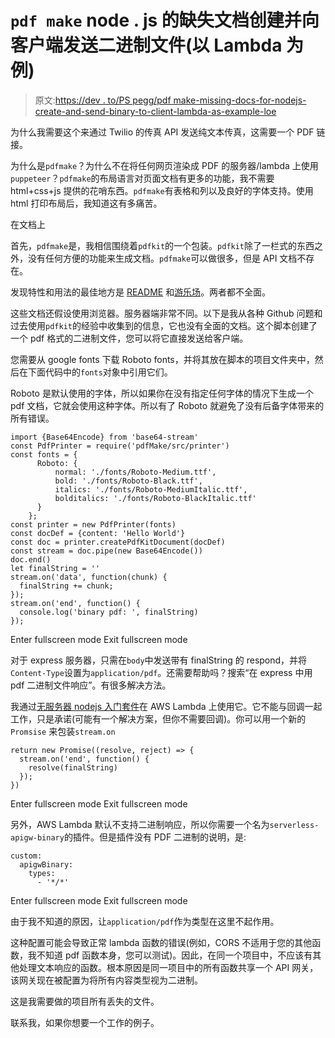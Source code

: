 # ` pdf make ` node . js 的缺失文档创建并向客户端发送二进制文件(以 Lambda 为例)

> 原文:[https://dev . to/PS pegg/pdf make-missing-docs-for-nodejs-create-and-send-binary-to-client-lambda-as-example-loe](https://dev.to/pspegg/pdfmake-missing-docs-for-nodejs-create-and-send-binary-to-client-lambda-as-example-loe)

为什么我需要这个来通过 Twilio 的传真 API 发送纯文本传真，这需要一个 PDF 链接。

为什么是`pdfmake`？为什么不在将任何网页渲染成 PDF 的服务器/lambda 上使用`puppeteer`？`pdfmake`的布局语言对页面文档有更多的功能，我不需要 html+css+js 提供的花哨东西。`pdfmake`有表格和列以及良好的字体支持。使用 html 打印布局后，我知道这有多痛苦。

在文档上

首先，`pdfmake`是，我相信围绕着`pdfkit`的一个包装。`pdfkit`除了一栏式的东西之外，没有任何方便的功能来生成文档。`pdfmake`可以做很多，但是 API 文档不存在。

发现特性和用法的最佳地方是 [README](https://github.com/bpampuch/pdfmake/blob/master/README.md) 和[游乐场](http://pdfmake.org/playground.html)。两者都不全面。

这些文档还假设使用浏览器。服务器端非常不同。以下是我从各种 Github 问题和过去使用`pdfkit`的经验中收集到的信息，它也没有全面的文档。这个脚本创建了一个 pdf 格式的二进制文件，您可以将它直接发送给客户端。

您需要从 google fonts 下载 Roboto fonts，并将其放在脚本的项目文件夹中，然后在下面代码中的`fonts`对象中引用它们。

Roboto 是默认使用的字体，所以如果你在没有指定任何字体的情况下生成一个 pdf 文档，它就会使用这种字体。所以有了 Roboto 就避免了没有后备字体带来的所有错误。

```
import {Base64Encode} from 'base64-stream'
const PdfPrinter = require('pdfMake/src/printer')
const fonts = {
      Roboto: {
          normal: './fonts/Roboto-Medium.ttf',
          bold: './fonts/Roboto-Black.ttf',
          italics: './fonts/Roboto-MediumItalic.ttf',
          bolditalics: './fonts/Roboto-BlackItalic.ttf'
      }
    };
const printer = new PdfPrinter(fonts)
const docDef = {content: 'Hello World'}
const doc = printer.createPdfKitDocument(docDef)
const stream = doc.pipe(new Base64Encode())
doc.end()
let finalString = ''
stream.on('data', function(chunk) {
  finalString += chunk;
});
stream.on('end', function() {
  console.log('binary pdf: ', finalString)
}); 
```

Enter fullscreen mode Exit fullscreen mode

对于 express 服务器，只需在`body`中发送带有 finalString 的 respond，并将`Content-Type`设置为`application/pdf`。还需要帮助吗？搜索“在 express 中用 pdf 二进制文件响应”。有很多解决方法。

我通过[无服务器 nodejs 入门套件](https://github.com/AnomalyInnovations/serverless-nodejs-starter.git)在 AWS Lambda 上使用它。它不能与回调一起工作，只是承诺(可能有一个解决方案，但你不需要回调)。你可以用一个新的`Promsise`
来包装`stream.on`

```
return new Promise((resolve, reject) => {
  stream.on('end', function() {
    resolve(finalString)
  });
}) 
```

Enter fullscreen mode Exit fullscreen mode

另外，AWS Lambda 默认不支持二进制响应，所以你需要一个名为`serverless-apigw-binary`的插件。但是插件没有 PDF 二进制的说明，是:

```
custom:
  apigwBinary:
    types:  
      - '*/*' 
```

Enter fullscreen mode Exit fullscreen mode

由于我不知道的原因，让`application/pdf`作为类型在这里不起作用。

这种配置可能会导致正常 lambda 函数的错误(例如，CORS 不适用于您的其他函数，我不知道 pdf 函数本身，您可以测试)。因此，在同一个项目中，不应该有其他处理文本响应的函数。根本原因是同一项目中的所有函数共享一个 API 网关，该网关现在被配置为将所有内容类型视为二进制。

这是我需要做的项目所有丢失的文件。

联系我，如果你想要一个工作的例子。